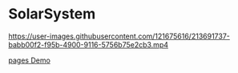 # SolarSystem

https://user-images.githubusercontent.com/121675616/213691737-babb00f2-f95b-4900-9116-5756b75e2cb3.mp4

[pages Demo ](https://akbarmkalani.github.io/SolarSystem/)
